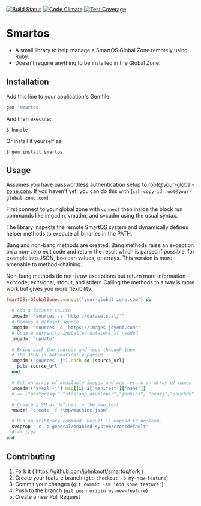 [![Build Status](https://api.shippable.com/projects/544442a6b904a4b21567add5/badge?branchName=master)](https://app.shippable.com/projects/544442a6b904a4b21567add5/builds/latest)
[![Code Climate](https://codeclimate.com/github/johnknott/smartos/badges/gpa.svg)](https://codeclimate.com/github/johnknott/smartos)
[![Test Coverage](https://codeclimate.com/github/johnknott/smartos/badges/coverage.svg)](https://codeclimate.com/github/johnknott/smartos)

# Smartos

* A small library to help manage a SmartOS Global Zone remotely using Ruby.
* Doesn't require anything to be installed in the Global Zone.

## Installation 

Add this line to your application's Gemfile:

```ruby
gem 'smartos'
```

And then execute:

    $ bundle

Or install it yourself as:

    $ gem install smartos

## Usage

Assumes you have passwordless authentication setup to root@your-global-zone.com.
If you haven't yet, you can do this with (`ssh-copy-id root@your-global-zone.com`)

First connect to your global zone with `connect` then inside the block run commands like imgadm, vmadm, and svcadm using the usual syntax.

The library inspects the remote SmartOS system and dynamically defines helper methods to execute all binaries in the PATH.

Bang and non-bang methods are created. Bang methods raise an exception on a non-zero exit code and return the result which is parsed if possible, for example into JSON, boolean values, or arrays. This version is more amenable to method-chaining.

Non-bang methods do not throw exceptions but return more information - exitcode, exitsignal, stdout, and stderr. Calling the methods this way is more work but gives you more flexibility.

```ruby
SmartOS::GlobalZone.connect('your-global-zone.com') do

  # Add a dataset source
  imgadm! "sources -a 'http://datasets.at/'"
  # Remove a dataset source
  imgadm! "sources -d 'https://images.joyent.com'"
  # Update currently installed datasets if needed
  imgadm! "update"

  # Bring back the sources and loop through them
  # The JSON is automatically parsed
  imgadm!("sources -j").each do |source_url|
    puts source_url
  end

  # Get an array of available images and map return an array of names
  imgadm!("avail -j").map{|i| i['manifest']['name']}
  # => ["postgresql","steelapp-developer","jenkins", "neo4j","couchdb" ...]

  # Create a VM as defined in the manifest
  vmadm! "create -f /tmp/machine.json"

  # Run an aribtrary command. Result is mapped to boolean.
  svcprop '-c -p general/enabled system/cron:default'
  # => true
end
```


## Contributing

1. Fork it ( https://github.com/johnknott/smartos/fork )
2. Create your feature branch (`git checkout -b my-new-feature`)
3. Commit your changes (`git commit -am 'Add some feature'`)
4. Push to the branch (`git push origin my-new-feature`)
5. Create a new Pull Request
